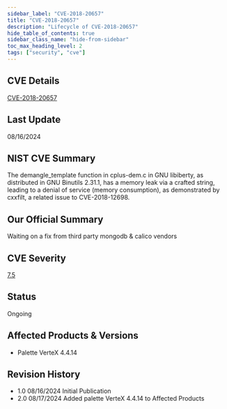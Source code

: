 ```yaml
---
sidebar_label: "CVE-2018-20657"
title: "CVE-2018-20657"
description: "Lifecycle of CVE-2018-20657"
hide_table_of_contents: true
sidebar_class_name: "hide-from-sidebar"
toc_max_heading_level: 2
tags: ["security", "cve"]
---
```


## CVE Details

[CVE-2018-20657](https://nvd.nist.gov/vuln/detail/CVE-2018-20657)

## Last Update

08/16/2024

## NIST CVE Summary

The demangle_template function in cplus-dem.c in GNU libiberty, as distributed in GNU Binutils 2.31.1, has a memory leak
via a crafted string, leading to a denial of service (memory consumption), as demonstrated by cxxfilt, a related issue
to CVE-2018-12698.

## Our Official Summary

Waiting on a fix from third party mongodb & calico vendors

## CVE Severity

[7.5](https://nvd.nist.gov/vuln/detail/CVE-2018-20657)

## Status

Ongoing

## Affected Products & Versions

- Palette VerteX 4.4.14

## Revision History

- 1.0 08/16/2024 Initial Publication
- 2.0 08/17/2024 Added palette VerteX 4.4.14 to Affected Products
